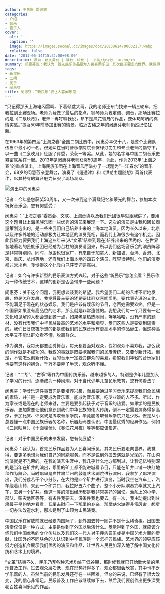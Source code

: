 ```yaml
---
author: 王悦阳 霍俐敏
categories:
- 介绍
- 音乐
- 音乐人
cover:
  alt: ''
  caption: ''
  image: https://images.soomal.cc/images/doc/20130614/00032117.webp
  relative: false
date: '2013-06-14T15:31:00+08:00'
description: 源自：新民周刊 | 版权：转载 |  平均/总评分：10.00/10
summary: 闵惠芬说：我认为，首先民乐作品要为人民喜闻乐见，其次民乐要走向世界。我觉得，要更多地想为我们自己的同胞服务。而不是说到外国去演就是光荣的，在山沟沟演就是不光荣的。在我的演艺生涯中，我几乎什么地方都到过，让我记忆特别深的是当年在矿井的演出，那里的矿工都不能进城看节目，只能在矿井口铺一块红地毯作为舞台……
tags:
- 新民乐
- 二胡
- 民乐
- 闵惠芬
title: 闵惠芬：“新民乐”要让人喜闻乐见
---
```


“只记得那天上海电闪雷鸣，下着倾盆大雨，我的老师还专门找来一辆三轮车，把我拉到比赛现场。老师为我做了最后的指点，钢琴师为我定调、调音，那场比赛拉的是《二泉映月》，老师一再叮嘱我说，那不是风花雪月的作品，要体现阿炳的真情实感。”提及50年前参加比赛的情景，临近古稀之年的闵惠芬老师仍然记忆犹新。

在1963年的第四届“上海之春”全国二胡比赛中，闵惠芬年仅十八，是整个比赛队伍当中最小的一名。但她却在当时音乐学院院长贺绿汀先生和专业老师的指导下，以一曲《二泉映月》征服了评委，荣获一等奖。从此，她的名字与中国二胡音乐史紧密联系在一起。2013年是闵惠芬老师获奖50周年，为此，作为2013年“上海之春”的重点演出，上海民族乐团在上海音乐厅举办了一场题为“一江春水”的音乐会，68岁的闵慧芬亲登舞台，演奏了《逍遥津》和《洪湖主题随想》两首代表作，以其特有的舞台魅力征服了现场观众。

![演出中的闵惠芬](https://images.soomal.cc/images/doc/20130614/00032117.webp)





记者：今年是您获奖50周年，又一次来到这个满载记忆和荣光的舞台，参加本次祝贺音乐会，您有何感受？

闵惠芬：“上海之春”委员会、文联、上海音协以及我们乐团很早就跟我讲了，要用这个题目让上海民族乐团一些优秀的演员来展现一下。这次的演员是由我和团长商量策划选出的，是一些由我们自己培养出来的上海本地演员。因为长久以来，北京以及许多外地的活动都极力让本地区的演员亮相，而我们上海很少有这个机会。因此我极力要把我们上海这些年来(从“文革”结束到现在)培养出来的优秀的、在世界各地著名的民族乐团已经成为台柱的演员请回来，所以我们这场音乐会的演员阵容是非常特别的。同时，范围也很宽广，有来自于加拿大、新加坡、台湾、香港、北京、重庆、杭州等地，还有我们上海本地的四五个演员，阵容很特别。他们的演奏都非常出色，我觉得这个比我自己获奖还要高兴。

记者：如今有许多新型的民乐表演方式兴起，对于这些“新民乐”您怎么看？民乐作为一种传统艺术，这样的创新是否会带来一些问题？

闵惠芬：关于这个问题，我更想谈谈我的希望。我希望我们二胡的艺术不断地发展，但是怎样发展，我觉得最主要的还是要让群众喜闻乐见，要代表先进的文化，不能满足于现在的状态娱乐。我们是应该有娱乐的节目，老百姓需要欢笑。但是一个国家如果没有高品位的艺术，那么就是非常遗憾的。我想我们每一个只要有一定文化和见解的人都会想到这一点，如果老是热热闹闹，嘻嘻哈哈，没有严肃的题材，没有代表我们中华民族最高的艺术的水平和境界，我们这些人是要受到谴责的。我们日日夜夜所想的都是使我们的民族音乐有更高水平的作品诞生，但这种高水平又不能让群众看不懂，脱离群众。

作为演员，我每天都要面对舞台，每天都要面对观众，假如观众不喜欢我，那么我的创作就是不成功的。我做的事就是既要挖掘我们的民族传统，又要创新开拓。但是，不管怎么创新开拓，我的音乐一定要受群众的喜爱。希望我们年轻的音乐家们也要有这样的抱负，千万不要弄了半天，观众听不懂。

记者：“二胡”、“古筝”等作为中国传统乐器，越来越多的人，特别是少年儿童加入了学习的行列，逐渐成为一种风潮。对于当代少年儿童民乐教育，您有何看法？

闵惠芬：学音乐这件事首先是要培养兴趣，而且要通过学习音乐来提高我们全民族的素质，并非是一定要成为音乐家。能成为音乐家，吃专业饭的人不多。所以，作为家长或是现在的老师来讲，主要是要引起孩子对于音乐的热爱。如果学的是民族乐器，更加需要让他们意识到我们中华民族的伟大传统，倒不一定需要演奏得多高深，参加比赛、评奖或是考取音乐学院，毕竟能考取音乐学院只是少数。但是从小总要懂一点中国民族乐器的名称，乐器起码要认识，中国最优秀的经典作品，例如《二泉映月》、《十面埋伏》、《春江花月夜》等等都应该知道。

记者：对于中国民乐的未来发展，您有何展望？

闵惠芬：我认为，首先民乐作品要为人民喜闻乐见，其次民乐要走向世界。我觉得，要更多地想为我们自己的同胞服务。而不是说到外国去演就是光荣的，在山沟沟演就是不光荣的。在我的演艺生涯中，我几乎什么地方都到过，让我记忆特别深的是当年在矿井的演出，那里的矿工都不能进城看节目，只能在矿井口铺一块红地毯作为舞台。当时那里是由甘肃兰州的敦煌艺术剧院进行演出，我参加了那次演出，我们分成若干个小分队，在大约是四个矿井进行演出，当时我坐在汽车上，汽车绕着山转，来到一个矿井口，我拉好五六个曲子，整个小分队演奏完毕就又上汽车，去另一个矿井。像这一类的演出经历都是我非常美好的回忆。渔船上的小学、部队、赈灾地区等等，有条件我要去，没条件我也要去。有一次，我主动提出到甘肃最干旱的地方看看，我要去慰问一下那里的乡亲，那里缺水缺得非常厉害，想尽一切办法改造水利，那次是到了山顶为山民演奏。

中国民乐在解放前就已经走向国际了，到外国去转一圈并不是什么稀奇事。出国去演奏仅仅是一种方式，主要是你到了外国以后演什么。我觉得到了外国，就应该介绍我们中国优秀的文化传统以及我们这一代人对于民族音乐或是中国艺术方面的贡献，让国外的不同肤色的人认识到中华民族是一个怎样的民族。艺术界的领导应该努力创造机会展示我们优秀的演员和作品，让世界人民更加深入地了解中国文化传统和艺术上的境界。

“文革”结束不久，民乐乃至各种艺术均处于低谷期，那时候我就已开始做大量的民乐普及工作。过去观众层次低，现在形势好得多了，观众都很会欣赏，其中也不乏学乐器的人。虽然当前的民乐发展还存在一些困难，但总的来说，已经有了很大改变，我的信心非常足。民乐普及工作应该继续做下去，然后我们要创作出更多深受老百姓喜闻乐见的作品。